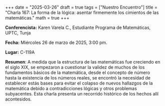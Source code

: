 +++
date  = "2025-03-26"
draft = true
tags  = ["Nuestro Encuentro"]
title = "Charla 167: La forma de la lógica: asentar firmemente los cimientos de las matemáticas."
math  = true
+++

**Conferencista:** Karen Varela C., Estudiante Programa de Matemáticas, UPTC, Tunja

**Fecha:** Miércoles 26  de marzo de 2025, 3:00 pm.

**Lugar:** C-119A

**Resumen**: A medida que la estructura de las matemáticas fue creciendo en el siglo XIX, se empezaron a cuestionar la validez de muchos de los fundamentos básicos de la matemática, desde el concepto de número hasta la existencia de los números reales, se encontró la necesidad de establecer estás bases para evitar el colapso de nuevos hallazgos de la matemática debido a contradicciones lógicas y otros problemas subyacentes. Esta charla presenta un recorrido histórico de los hechos allí acontesidos. 
